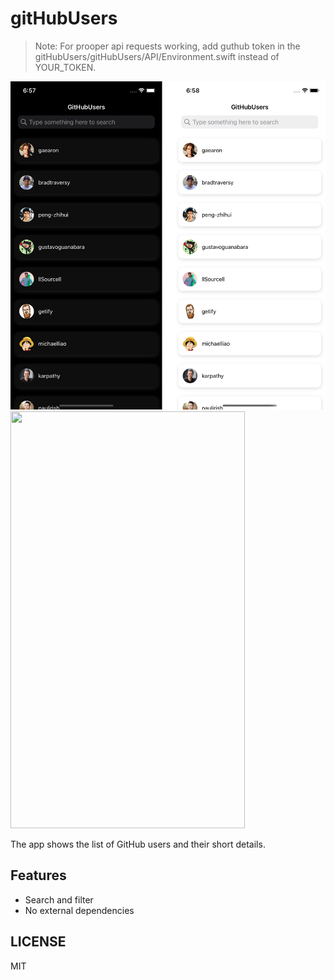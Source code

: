 # gitHubUsers


> Note: For prooper api requests working, add guthub token in the gitHubUsers/gitHubUsers/API/Environment.swift instead of YOUR_TOKEN.


![Screenshots](./Screenshots.png)
<img src="./Example.gif" width="375" height="667"/>

The app shows the list of GitHub users and their short details.

## Features

- Search and filter
- No external dependencies

## LICENSE

MIT

